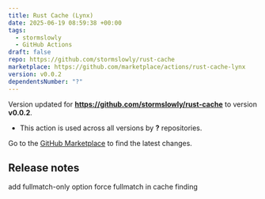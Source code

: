 ```yaml
---
title: Rust Cache (Lynx)
date: 2025-06-19 08:59:38 +00:00
tags:
  - stormslowly
  - GitHub Actions
draft: false
repo: https://github.com/stormslowly/rust-cache
marketplace: https://github.com/marketplace/actions/rust-cache-lynx
version: v0.0.2
dependentsNumber: "?"
---
```



Version updated for **https://github.com/stormslowly/rust-cache** to version **v0.0.2**.
- This action is used across all versions by **?** repositories.

Go to the [GitHub Marketplace](https://github.com/marketplace/actions/rust-cache-lynx) to find the latest changes.

## Release notes

add fullmatch-only option force fullmatch in cache finding
